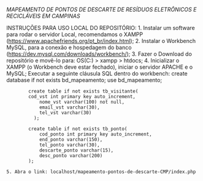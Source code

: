 _MAPEAMENTO DE PONTOS DE DESCARTE DE RESÍDUOS ELETRÔNICOS E RECICLÁVEIS EM CAMPINAS_

INSTRUÇÕES PARA USO LOCAL DO REPOSITÓRIO:
	1. Instalar um software para rodar o servidor Local, recomendamos o XAMPP (https://www.apachefriends.org/pt_br/index.html);
	2. Instalar o Workbench MySQL, para a conexão e hospedagem do banco (https://dev.mysql.com/downloads/workbench/);
	3. Fazer o Download do repositório e movê-lo para: OS(C:) > xampp > htdocs;
	4. Inicializar o XAMPP (o Workbench deve estar fechado), iniciar o servidor APACHE e o MySQL;
		Executar a seguinte cláusula SQL dentro do workbench: 
			create database if not exists bd_mapeamento;
			use bd_mapeamento;

			create table if not exists tb_visitante(
			cod_vst int primary key auto_increment,
				nome_vst varchar(100) not null,
			 	email_vst varchar(30),
			 	tel_vst varchar(30)
			  );

			create table if not exists tb_ponto(
			 	cod_ponto int primary key auto_increment,
				end_ponto varchar(150),
				tel_ponto varchar(30),
			 	descarte_ponto varchar(15),
			 	desc_ponto varchar(200)
			);

	5. Abra o link: localhost/mapeamento-pontos-de-descarte-CMP/index.php
